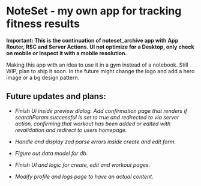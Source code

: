 # NoteSet - my own app for tracking fitness results

**Important: This is the continuation of noteset_archive app with App Router, RSC and Server Actions. UI not optimize for a Desktop, only check on mobile or Inspect it with a mobile resolution.**

Making this app with an idea to use it in a gym instead of a notebook. Still WIP, plan to ship it soon. In the future might change the logo and add a hero image or a bg design pattern.

## Future updates and plans:


- _Finish Ui inside preview dialog. Add confirmation page that renders if searchParam.successful is set to true and redirected to via server action, confirming that workout has been added or edited with revalidation and redirect to users homepage._

- _Handle and display zod parse errors inside create and edit form._

- _Figure out data model for db._

- _Finish UI and logic for create, edit and workout pages._

- _Modify profile and logs page to have an actual content._
